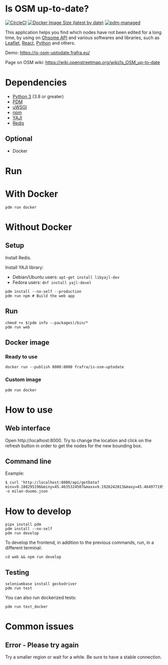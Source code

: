 # Is OSM up-to-date?

[![CircleCI](https://img.shields.io/circleci/build/github/frafra/is-osm-uptodate.svg)](https://circleci.com/gh/frafra/is-osm-uptodate)
[![Docker Image Size (latest by date)](https://img.shields.io/docker/image-size/frafra/is-osm-uptodate)](https://hub.docker.com/r/frafra/is-osm-uptodate)
[![pdm-managed](https://img.shields.io/badge/pdm-managed-blueviolet)](https://pdm.fming.dev)

This application helps you find which nodes have not been edited for a long time, by using on [Ohsome API](https://api.ohsome.org/) and various softwares and libraries, such as [Leaflet](https://leafletjs.com/), [React](https://reactjs.org), [Python](https://www.python.org/) and others.

Demo: https://is-osm-uptodate.frafra.eu/

Page on OSM wiki: https://wiki.openstreetmap.org/wiki/Is_OSM_up-to-date

# Dependencies

- [Python 3](https://www.python.org/) (3.8 or greater)
- [PDM](https://pdm.fming.dev/)
- [uWSGI](https://uwsgi-docs.readthedocs.io/)
- [npm](https://www.npmjs.com/)
- [YAJI](https://github.com/lloyd/yajl)
- [Redis](https://redis.io/)

## Optional

- Docker

# Run

# With Docker

```
pdm run docker
```

# Without Docker

## Setup

Install Redis.

Install YAJI library:
- Debian/Ubuntu users: `apt-get install libyajl-dev`
- Fedora users: `dnf install yajl-devel`

```
pdm install --no-self --production
pdm run npm # Build the web app
```

## Run

```
chmod +x $(pdm info --packages)/bin/*
pdm run web
```

## Docker image

### Ready to use

```
docker run --publish 8000:8000 frafra/is-osm-uptodate
```

### Custom image

```
pdm run docker
```

# How to use

## Web interface

Open http://localhost:8000. Try to change the location and click on the refresh button in order to get the nodes for the new bounding box.

## Command line

Example:

```
$ curl 'http://localhost:8000/api/getData?minx=9.188295196&miny=45.4635324507&maxx=9.1926242813&maxy=45.4649771956' -o milan-duomo.json
```

# How to develop

```
pipx install pdm
pdm install --no-self
pdm run develop
```

To develop the frontend, in addition to the previous commands, run, in a different terminal:

```
cd web && npm run develop
```

## Testing

```
seleniumbase install geckodriver
pdm run test
```

You can also run dockerized tests:

```
pdm run test_docker
```

# Common issues

## Error - Please try again

Try a smaller region or wait for a while. Be sure to have a stable connection.

